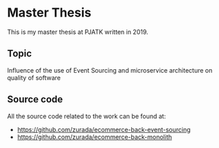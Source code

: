 # Master Thesis
This is my master thesis at PJATK written in 2019.

## Topic
Influence of the use of Event Sourcing and microservice architecture on quality of software

## Source code
All the source code related to the work can be found at:
- https://github.com/zurada/ecommerce-back-event-sourcing
- https://github.com/zurada/ecommerce-back-monolith
